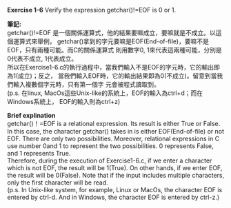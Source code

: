 **Exercise 1-6** Verify the expression getchar()!=EOF is 0 or 1.

**筆記:**\
getchar()!=EOF 是一個關係運算式，他的結果要嘛成立，要嘛就是不成立。以這個運算式來舉例，
getchar()拿到的字元要嘛是EOF(End-of-file)，要嘛不是EOF，只有兩種可能。而C的關係運算式
則用數字0, 1來代表這兩種可能，分別是0代表不成立, 1代表成立。\
所以在Exercise1-6.c的執行過程中，當我們輸入不是EOF的字元時，它的輸出即為1(成立)；反之，
當我們輸入EOF時，它的輸出結果即為0(不成立)。留意到當我們輸入複數個字元時，只有第一個字
元會被程式讀取到。\
(p.s. 在linux, MacOs這些Unix-like的系統上，EOF的輸入為ctrl+d；而在Windows系統上，
EOF的輸入則為ctrl+z)

**Brief explination**\
getchar()！=EOF is a relational expression. Its result is either True or False.
In this case, the character getchar() takes in is either EOF(End-of-file) or not
EOF. There are only two possibilities. Moreover, relational expressions in C use
number 0and 1 to represent the two possibilities. 0 represents False, and 1
represents True.\
Therefore, during the execution of Exercise1-6.c, if we enter a character
which is not EOF, the result will be 1(True). On other hands, if we enter EOF, the
result will be 0(False). Note that if the input includes multiple characters, only the
first character will be read.\
(p.s. In Unix-like system, for example, Linux or MacOs, the character EOF is
entered by ctrl-d. And in Windows, the character EOF is entered by ctrl-z.)
